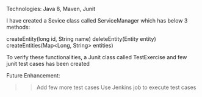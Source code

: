 Technologies:
Java 8,
Maven,
Junit

I have created a Sevice class called ServiceManager which has below 3 methods:

createEntity(long id, String name)
deleteEntity(Entity entity)
createEntities(Map<Long, String> entities)

To verify these functionalities, a Junit class called TestExercise and few junit test cases has been created

Future Enhancement:
>>Add few more test cases
>>Use Jenkins job to execute test cases
